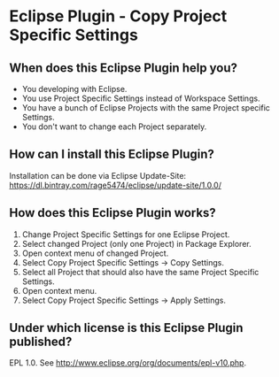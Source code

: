 # Eclipse Plugin - Copy Project Specific Settings

## When does this Eclipse Plugin help you?
* You developing with Eclipse.
* You use Project Specific Settings instead of Workspace Settings.
* You have a bunch of Eclipse Projects with the same Project specific Settings.
* You don't want to change each Project separately. 

## How can I install this Eclipse Plugin?
Installation can be done via Eclipse Update-Site:
https://dl.bintray.com/rage5474/eclipse/update-site/1.0.0/

## How does this Eclipse Plugin works?
1.  Change Project Specific Settings for one Eclipse Project.
2.  Select changed Project (only one Project) in Package Explorer.
3.  Open context menu of changed Project.
4.  Select Copy Project Specific Settings -> Copy Settings.
5.  Select all Project that should also have the same Project Specific Settings.
6.  Open context menu.
7.  Select Copy Project Specific Settings -> Apply Settings.

## Under which license is this Eclipse Plugin published?
EPL 1.0. See http://www.eclipse.org/org/documents/epl-v10.php.
